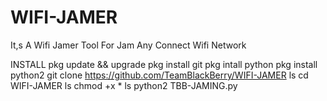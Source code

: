 # WIFI-JAMER
It,s A Wifi Jamer Tool For Jam Any Connect Wifi Network 

INSTALL
    pkg update && upgrade 
    pkg install git 
    pkg intall python
    pkg install python2
    git clone https://github.com/TeamBlackBerry/WIFI-JAMER
    ls
    cd WIFI-JAMER
    ls
    chmod +x *
    ls 
    python2 TBB-JAMING.py
